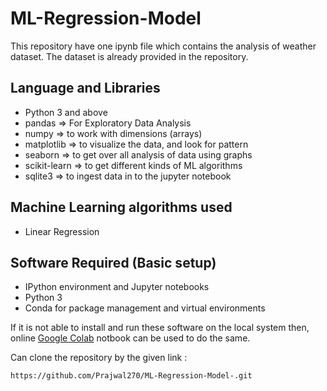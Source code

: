 # ML-Regression-Model
This repository have one ipynb file which contains the analysis of weather dataset.
The dataset is already provided in the repository.

## Language and Libraries 
- Python 3 and above
- pandas => For Exploratory Data Analysis 
- numpy => to work with dimensions (arrays)
- matplotlib => to visualize the data, and look for pattern
- seaborn => to get over all analysis of data using graphs
- scikit-learn => to get different kinds of ML algorithms
- sqlite3 => to ingest data in to the jupyter notebook

## Machine Learning algorithms used 

- Linear Regression

## Software Required (Basic setup)
- IPython environment and Jupyter notebooks
- Python 3
- Conda for package management and virtual environments

If it is not able to install and run these software on the local system
then, online [Google Colab](https://colab.research.google.com/) notbook can be used to do the same.


Can clone the repository by the given link :
```
https://github.com/Prajwal270/ML-Regression-Model-.git
```
